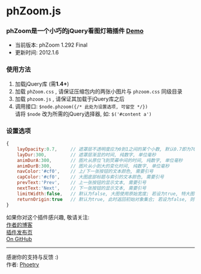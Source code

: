 # phZoom.js
### phZoom是一个小巧的jQuery看图灯箱插件 [Demo](http://phoetry.me/archives/phzoom.html)
* 当前版本: phZoom 1.292 Final  
* 更新时间: 2012.1.6

### 使用方法
1. 加载jQuery库 (需**1.4+**)
2. 加载 `phZoom.css` , 请保证压缩包内的两张小图片与 `phzoom.css` 同级目录
3. 加载 `phzoom.js` , 请保证其加载于jQuery库之后
4. 调用接口: `$node.phzoom({/* 此处为设置选项, 可留空 */})`  
请将 `$node` 改为所需的jQuery选择器, 如: `$('#content a')`

### 设置选项
```js
{
	layOpacity:0.7,     // 遮罩层不透明度应为0到1之间的某个小数, 默认0.7即为70%不透明
	layDur:300,         // 遮罩层渐显的时间, 纯数字, 单位毫秒
	animDurA:300,       // 图片从原位飞到荧幕中间的时间, 纯数字, 单位毫秒
	animDurB:300,       // 图片从小到大的变化时间, 纯数字, 单位毫秒
	navColor:'#cf0',    // 上/下一张按钮的文本颜色, 需要引号
	capColor:'#cf0',    // 大图底部标题与索引的文本颜色, 需要引号
	prevText:'Prev',    // 上一张按钮的显示文本, 需要引号
	nextText:'Next',    // 下一张按钮的显示文本, 需要引号
	limitWidth:false,   // 默认为false, 大图使用原始宽度; 若设为true, 特大图将不会宽于窗口
	returnOrigin:true   // 默认为true, 此时返回初始对象集合; 若设为false, 则仅返回包含img元素的对象集合
}
```

如果你对这个插件感兴趣, 敬请关注:   
[作者的博客](http://phoetry.me)  
[插件发布页](http://phoetry.me/archives/phzoom.html)  
[On GitHub](https://github.com/phoetry/phZoom)
* * *
感谢你的支持与反馈 :)   
作者: [Phoetry](http://phoetry.me)
